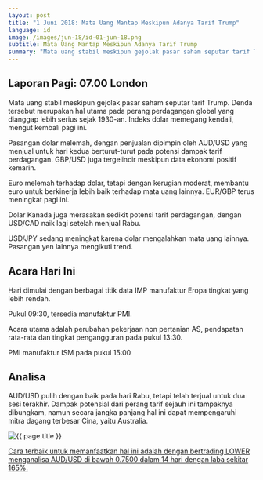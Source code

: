 ```yaml
---
layout: post
title: "1 Juni 2018: Mata Uang Mantap Meskipun Adanya Tarif Trump"
language: id
image: /images/jun-18/id-01-jun-18.png
subtitle: Mata Uang Mantap Meskipun Adanya Tarif Trump
summary: "Mata uang stabil meskipun gejolak pasar saham seputar tarif Trump. Denda tersebut merupakan hal utama pada perang perdagangan global yang dianggap lebih serius sejak 1930-an"
---
```

## Laporan Pagi: 07.00 London

Mata uang stabil meskipun gejolak pasar saham seputar tarif Trump. Denda tersebut merupakan hal utama pada perang perdagangan global yang dianggap lebih serius sejak 1930-an. Indeks dolar memegang kendali, mengut kembali pagi ini.

Pasangan dolar melemah, dengan penjualan dipimpin oleh AUD/USD yang menjual untuk hari kedua berturut-turut pada potensi dampak tarif perdagangan. GBP/USD juga tergelincir meskipun data ekonomi positif kemarin.

Euro melemah terhadap dolar, tetapi dengan kerugian moderat, membantu euro untuk berkinerja lebih baik terhadap mata uang lainnya. EUR/GBP terus meningkat pagi ini.

Dolar Kanada juga merasakan sedikit potensi tarif perdagangan, dengan USD/CAD naik lagi setelah menjual Rabu.

USD/JPY sedang meningkat karena dolar mengalahkan mata uang lainnya. Pasangan yen lainnya mengikuti trend.

## Acara Hari Ini

Hari dimulai dengan berbagai titik data IMP manufaktur Eropa tingkat yang lebih rendah.

Pukul 09:30, tersedia manufaktur PMI.

Acara utama adalah perubahan pekerjaan non pertanian AS, pendapatan rata-rata dan tingkat pengangguran pada pukul 13:30.

PMI manufaktur ISM pada pukul 15:00

## Analisa

AUD/USD pulih dengan baik pada hari Rabu, tetapi telah terjual untuk dua sesi terakhir. Dampak potensial dari perang tarif sejauh ini tampaknya dibungkam, namun secara jangka panjang hal ini dapat mempengaruhi mitra dagang terbesar Cina, yaitu Australia.

<img src="{{ site.url }}/images/jun-18/id-01-jun-18.png" alt="{{ page.title }}" title="{{ page.title }}">

<a href="%LINK%%currency=USD&market=forex&underlying=frxAUDUSD&formname=higherlower&duration_amount=14&duration_units=d&expiry_type=duration&amount=10&amount_type=stake&barrier=0.7500" target="_blank">Cara terbaik untuk memanfaatkan hal ini adalah dengan bertrading LOWER menganalisa AUD/USD di bawah 0.7500 dalam 14 hari dengan laba sekitar 165%.</a>
